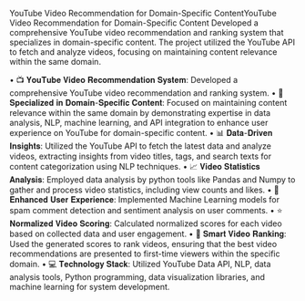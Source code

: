 YouTube Video Recommendation for Domain-Specific ContentYouTube Video Recommendation for Domain-Specific Content
Developed a comprehensive YouTube video recommendation and ranking system that specializes in domain-specific content. The project utilized the YouTube API to fetch and analyze videos, focusing on maintaining content relevance within the same domain.

• 📺 𝐘𝐨𝐮𝐓𝐮𝐛𝐞 𝐕𝐢𝐝𝐞𝐨 𝐑𝐞𝐜𝐨𝐦𝐦𝐞𝐧𝐝𝐚𝐭𝐢𝐨𝐧 𝐒𝐲𝐬𝐭𝐞𝐦:
 Developed a comprehensive YouTube video recommendation and ranking system.
• 🎯 𝐒𝐩𝐞𝐜𝐢𝐚𝐥𝐢𝐳𝐞𝐝 𝐢𝐧 𝐃𝐨𝐦𝐚𝐢𝐧-𝐒𝐩𝐞𝐜𝐢𝐟𝐢𝐜 𝐂𝐨𝐧𝐭𝐞𝐧𝐭:
 Focused on maintaining content relevance within the same domain by demonstrating expertise in data analysis, NLP, machine learning, and API integration to enhance user experience on YouTube for domain-specific content.
• 📊 𝐃𝐚𝐭𝐚-𝐃𝐫𝐢𝐯𝐞𝐧 𝐈𝐧𝐬𝐢𝐠𝐡𝐭𝐬:
 Utilized the YouTube API to fetch the latest data and analyze videos, extracting insights from video titles, tags, and search texts for content categorization using NLP techniques.
• 📈 𝐕𝐢𝐝𝐞𝐨 𝐒𝐭𝐚𝐭𝐢𝐬𝐭𝐢𝐜𝐬 𝐀𝐧𝐚𝐥𝐲𝐬𝐢𝐬:
 Employed data analysis by python tools like Pandas and Numpy to gather and process video statistics, including view counts and likes.
• 🤖 𝐄𝐧𝐡𝐚𝐧𝐜𝐞𝐝 𝐔𝐬𝐞𝐫 𝐄𝐱𝐩𝐞𝐫𝐢𝐞𝐧𝐜𝐞:
 Implemented Machine Learning models for spam comment detection and sentiment analysis on user comments.
• ⭐ 𝐍𝐨𝐫𝐦𝐚𝐥𝐢𝐳𝐞𝐝 𝐕𝐢𝐝𝐞𝐨 𝐒𝐜𝐨𝐫𝐢𝐧𝐠:
 Calculated normalized scores for each video based on collected data and user engagement.
• 🥇 𝐒𝐦𝐚𝐫𝐭 𝐕𝐢𝐝𝐞𝐨 𝐑𝐚𝐧𝐤𝐢𝐧𝐠:
 Used the generated scores to rank videos, ensuring that the best video recommendations are presented to first-time viewers within the specific domain.
• 💻 𝐓𝐞𝐜𝐡𝐧𝐨𝐥𝐨𝐠𝐲 𝐒𝐭𝐚𝐜𝐤: 
 Utilized YouTube Data API, NLP, data analysis tools, Python programming, data visualization libraries, and machine learning for system development.
